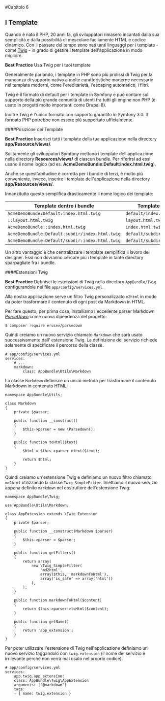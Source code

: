 #Capitolo 6
## I Template

Quando è nato il PHP, 20 anni fa, gli sviluppatori rimasero incantati dalla sua semplicità
e dalla possibilità di mescolare facilamente HTML e codice dinamico.
Con il passare del tempo sono nati tanti linguaggi per i template - come [Twig](http://twig.sensiolabs.org/) -
in grado di gestire i template dell'applicazione in modo migliore.

**Best Practice**
Usa Twig per i tuoi template

Generalmente parlando, i template in PHP sono più prolissi di Twig per
la mancanza di supporto nativo a molte caratteristiche moderne necessarie nei template moderni,
come l'ereditarietà, l'escaping automatico, i filtri.

Twig è il formato di default per i template in Symfony e può contare sul supporto della più grande
comunità di utenti fra tutti gli engine non PHP (è usato in progetti molto importanti come Drupal 8).

Inoltre Twig è l'unico formato con supporto garantito in Symfony 3.0.
Il formato PHP potrebbe non essere più supportato ufficialmente.


####Posizione dei Template

**Best Practice**
Inserisci tutti i template della tua applicazione nella directory **app/Resource/views/**.

Solitamente gli sviluppatori Symfony mettono i template dell'applicazione nella directory
**Resources/views/** di ciascun bundle. Per riferirsi ad essi usano il nome logico
(ad es. **AcmeDemoBundle:Default:index.html.twig**).

Anche se quest'abitudine è corretta per i bundle di terzi, è molto più conveniente, invece,
inserire i template dell'applicazione nella directory **app/Resources/views/**.

Innanzitutto questo semplifica drasticamente il nome logico dei template:

| **Template dentro i bundle**                  | **Template dentro app/**       |
|-----------------------------------------------|--------------------------------|
|`AcmeDemoBunde:Default:index.html.twig`        |`default/index.html.twig`       |
|`::layout.html.twig`                           |`layout.html.twig`              |
|`AcmeDemoBundle::index.html.twig`              |`index.html.twig`               |
|`AcmeDemoBundle:Default:subdir/index.html.twig`|`default/subdir/index.html.twig`|
|`AcmeDemoBundle:Default/subdir:index.html.twig`|`default/subdir/index.html.twig`|

Un altro vantaggio è che centralizzare i template semplifica il lavoro dei designer.
Essi non dovranno cercare più i template in tante directory sparpagliate fra i bundle.

####Estensioni Twig

**Best Practice**
Definisci le estensioni di Twig nella directory `AppBundle/Twig` configurandole
 nel file `app/config/services.yml`.

Alla nostra applicazione serve un filtro Twig personalizzato `m2html` in modo da poter
trasformare il contenuto di ogni post da Markdown in HTML.

Per fare questo, per prima cosa, installiamo l'eccellente parser Markdown
[*ParseDown*](http://parsedown.org/) come nuova dipendenza del progetto:

```
$ composer require erusev/parsedown
```

Quindi creiamo un nuovo servizio chiamato `Markdown` che sarà usato successivamente
dall' estensione Twig. La definizione del servizio richiede solamente di specificare
il percorso della classe.

```
# app/config/services.yml
services:
    # ...
    markdown:
        class: AppBundle\Utils\Markdown
```

La classe `Markdown`  definisce un unico metodo per trasformare il contenuto
Markdown in contenuto HTML:

```
namespace AppBundle\Utils;

class Markdown
{
    private $parser;

    public function __construct()
    {
        $this->parser = new \Parsedown();
    }

    public function toHtml($text)
    {
        $html = $this->parser->text($text);

        return $html;
    }
}
```

Quindi creiamo un'estensione Twig e definiamo un nuovo filtro chiamato `md2html`
utilizzando la classe  `Twig_SimpleFilter`. Iniettiamo il nuovo servizio appena
definito `markdown` nel costruttore dell'estensione Twig:

```
namespace AppBundle\Twig;

use AppBundle\Utils\Markdown;

class AppExtension extends \Twig_Extension
{
    private $parser;

    public function __construct(Markdown $parser)
    {
        $this->parser = $parser;
    }

    public function getFilters()
    {
        return array(
            new \Twig_SimpleFilter(
                'md2html',
                array($this, 'markdownToHtml'),
                array('is_safe' => array('html'))
            ),
        );
    }

    public function markdownToHtml($content)
    {
        return $this->parser->toHtml($content);
    }

    public function getName()
    {
        return 'app_extension';
    }
}
```
Per poter utilizzare l'estensione di Twig nell'applicazione definiamo un nuovo
servizio taggandolo con `twig.extension` (il nome del servizio è irrilevante perchè
non verrà mai usato nel proprio codice).

```
# app/config/services.yml
services:
    app.twig.app_extension:
    class: AppBundle\Twig\AppExtension
    arguments: ["@markdown"]
    tags:
    - { name: twig.extension }
```


